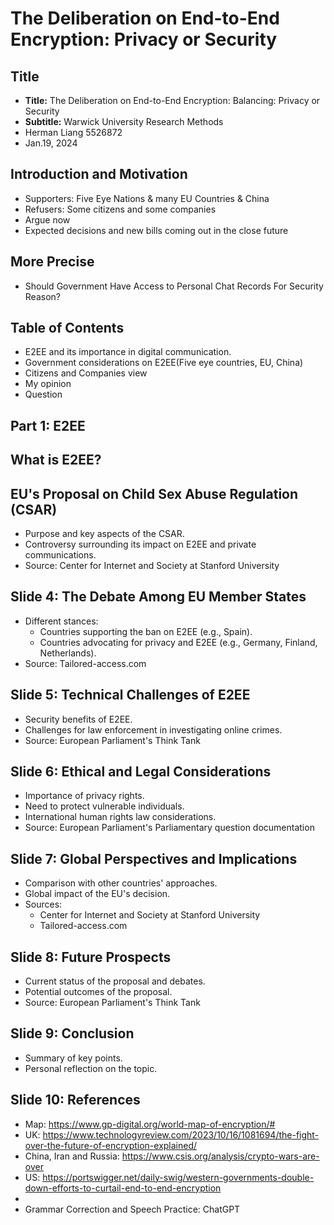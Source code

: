 # The Deliberation on End-to-End Encryption: Privacy or Security

## Title
- **Title:** The Deliberation on End-to-End Encryption: Balancing: Privacy or Security
- **Subtitle:** Warwick University Research Methods
- Herman Liang 5526872
- Jan.19, 2024

## Introduction and Motivation
- Supporters: Five Eye Nations & many EU Countries & China
- Refusers: Some citizens and some companies
- Argue now
- Expected decisions and new bills coming out in the close future
## More Precise
- Should Government Have Access to Personal Chat Records For Security Reason?
## Table of Contents
- E2EE and its importance in digital communication.
- Government considerations on E2EE(Five eye countries, EU, China)
- Citizens and Companies view
- My opinion
- Question
## Part 1: E2EE
## What is E2EE? 

## EU's Proposal on Child Sex Abuse Regulation (CSAR)
- Purpose and key aspects of the CSAR.
- Controversy surrounding its impact on E2EE and private communications.
- Source: Center for Internet and Society at Stanford University

## Slide 4: The Debate Among EU Member States
- Different stances:
  - Countries supporting the ban on E2EE (e.g., Spain).
  - Countries advocating for privacy and E2EE (e.g., Germany, Finland, Netherlands).
- Source: Tailored-access.com

## Slide 5: Technical Challenges of E2EE
- Security benefits of E2EE.
- Challenges for law enforcement in investigating online crimes.
- Source: European Parliament's Think Tank

## Slide 6: Ethical and Legal Considerations
- Importance of privacy rights.
- Need to protect vulnerable individuals.
- International human rights law considerations.
- Source: European Parliament's Parliamentary question documentation

## Slide 7: Global Perspectives and Implications
- Comparison with other countries' approaches.
- Global impact of the EU's decision.
- Sources:
  - Center for Internet and Society at Stanford University
  - Tailored-access.com

## Slide 8: Future Prospects
- Current status of the proposal and debates.
- Potential outcomes of the proposal.
- Source: European Parliament's Think Tank

## Slide 9: Conclusion
- Summary of key points.
- Personal reflection on the topic.

## Slide 10: References
- Map: https://www.gp-digital.org/world-map-of-encryption/#
- UK: https://www.technologyreview.com/2023/10/16/1081694/the-fight-over-the-future-of-encryption-explained/
- China, Iran and Russia: https://www.csis.org/analysis/crypto-wars-are-over
- US: https://portswigger.net/daily-swig/western-governments-double-down-efforts-to-curtail-end-to-end-encryption
- 
- Grammar Correction and Speech Practice: ChatGPT

